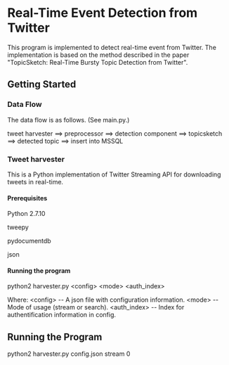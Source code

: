 # Real-Time Event Detection from Twitter

This program is implemented to detect real-time event from Twitter. The implementation is based on the method described in the paper "TopicSketch: Real-Time Bursty Topic Detection from Twitter".

## Getting Started

### Data Flow

The data flow is as follows. (See main.py.)

tweet harvester ==> preprocessor ==> detection component ==> topicsketch ==> detected topic ==> insert into MSSQL

### Tweet harvester

This is a Python implementation of Twitter Streaming API for downloading tweets in real-time.

#### Prerequisites

Python 2.7.10

tweepy

pydocumentdb

json

#### Running the program

python2 harvester.py \<config\> \<mode\> \<auth_index\>

Where:
\<config\>   -- A json file with configuration information.
\<mode\>     -- Mode of usage (stream or search).
<auth_index> -- Index for authentification information in config.

## Running the Program
python2 harvester.py config.json stream 0
